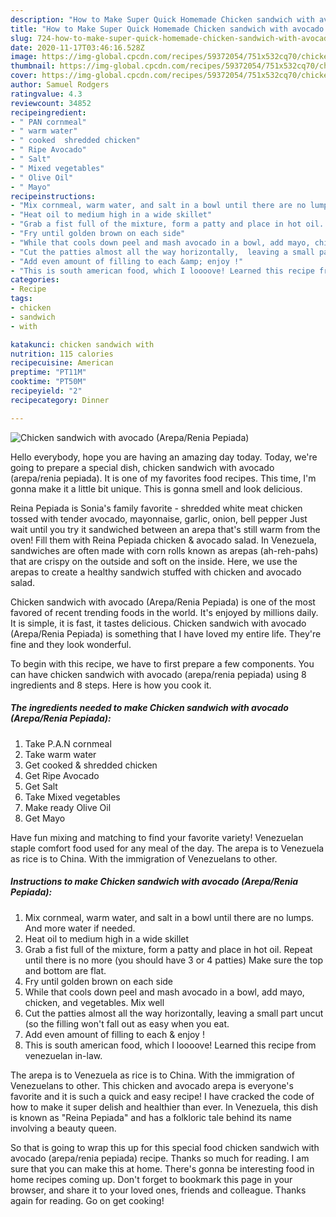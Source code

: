 ```yaml
---
description: "How to Make Super Quick Homemade Chicken sandwich with avocado (Arepa/Renia Pepiada)"
title: "How to Make Super Quick Homemade Chicken sandwich with avocado (Arepa/Renia Pepiada)"
slug: 724-how-to-make-super-quick-homemade-chicken-sandwich-with-avocado-arepa-renia-pepiada
date: 2020-11-17T03:46:16.528Z
image: https://img-global.cpcdn.com/recipes/59372054/751x532cq70/chicken-sandwich-with-avocado-areparenia-pepiada-recipe-main-photo.jpg
thumbnail: https://img-global.cpcdn.com/recipes/59372054/751x532cq70/chicken-sandwich-with-avocado-areparenia-pepiada-recipe-main-photo.jpg
cover: https://img-global.cpcdn.com/recipes/59372054/751x532cq70/chicken-sandwich-with-avocado-areparenia-pepiada-recipe-main-photo.jpg
author: Samuel Rodgers
ratingvalue: 4.3
reviewcount: 34852
recipeingredient:
- " PAN cornmeal"
- " warm water"
- " cooked  shredded chicken"
- " Ripe Avocado"
- " Salt"
- " Mixed vegetables"
- " Olive Oil"
- " Mayo"
recipeinstructions:
- "Mix cornmeal, warm water, and salt in a bowl until there are no lumps. And more water if needed."
- "Heat oil to medium high in a wide skillet"
- "Grab a fist full of the mixture, form a patty and place in hot oil. Repeat until there is no more (you should have 3 or 4 patties) Make sure the top and bottom are flat."
- "Fry until golden brown on each side"
- "While that cools down peel and mash avocado in a bowl, add mayo, chicken,  and vegetables. Mix well"
- "Cut the patties almost all the way horizontally,  leaving a small part uncut (so the filling won&#39;t fall out as easy when you eat."
- "Add even amount of filling to each &amp; enjoy !"
- "This is south american food, which I loooove! Learned this recipe from venezuelan in-law."
categories:
- Recipe
tags:
- chicken
- sandwich
- with

katakunci: chicken sandwich with 
nutrition: 115 calories
recipecuisine: American
preptime: "PT11M"
cooktime: "PT50M"
recipeyield: "2"
recipecategory: Dinner

---
```



![Chicken sandwich with avocado (Arepa/Renia Pepiada)](https://img-global.cpcdn.com/recipes/59372054/751x532cq70/chicken-sandwich-with-avocado-areparenia-pepiada-recipe-main-photo.jpg)

Hello everybody, hope you are having an amazing day today. Today, we're going to prepare a special dish, chicken sandwich with avocado (arepa/renia pepiada). It is one of my favorites food recipes. This time, I'm gonna make it a little bit unique. This is gonna smell and look delicious.

Reina Pepiada is Sonia&#39;s family favorite - shredded white meat chicken tossed with tender avocado, mayonnaise, garlic, onion, bell pepper Just wait until you try it sandwiched between an arepa that&#39;s still warm from the oven! Fill them with Reina Pepiada chicken &amp; avocado salad. In Venezuela, sandwiches are often made with corn rolls known as arepas (ah-reh-pahs) that are crispy on the outside and soft on the inside. Here, we use the arepas to create a healthy sandwich stuffed with chicken and avocado salad.

Chicken sandwich with avocado (Arepa/Renia Pepiada) is one of the most favored of recent trending foods in the world. It's enjoyed by millions daily. It is simple, it is fast, it tastes delicious. Chicken sandwich with avocado (Arepa/Renia Pepiada) is something that I have loved my entire life. They're fine and they look wonderful.


To begin with this recipe, we have to first prepare a few components. You can have chicken sandwich with avocado (arepa/renia pepiada) using 8 ingredients and 8 steps. Here is how you cook it.

<!--inarticleads1-->

##### The ingredients needed to make Chicken sandwich with avocado (Arepa/Renia Pepiada):

1. Take  P.A.N cornmeal
1. Take  warm water
1. Get  cooked &amp; shredded chicken
1. Get  Ripe Avocado
1. Get  Salt
1. Take  Mixed vegetables
1. Make ready  Olive Oil
1. Get  Mayo


Have fun mixing and matching to find your favorite variety! Venezuelan staple comfort food used for any meal of the day. The arepa is to Venezuela as rice is to China. With the immigration of Venezuelans to other. 

<!--inarticleads2-->

##### Instructions to make Chicken sandwich with avocado (Arepa/Renia Pepiada):

1. Mix cornmeal, warm water, and salt in a bowl until there are no lumps. And more water if needed.
1. Heat oil to medium high in a wide skillet
1. Grab a fist full of the mixture, form a patty and place in hot oil. Repeat until there is no more (you should have 3 or 4 patties) Make sure the top and bottom are flat.
1. Fry until golden brown on each side
1. While that cools down peel and mash avocado in a bowl, add mayo, chicken,  and vegetables. Mix well
1. Cut the patties almost all the way horizontally,  leaving a small part uncut (so the filling won&#39;t fall out as easy when you eat.
1. Add even amount of filling to each &amp; enjoy !
1. This is south american food, which I loooove! Learned this recipe from venezuelan in-law.


The arepa is to Venezuela as rice is to China. With the immigration of Venezuelans to other. This chicken and avocado arepa is everyone&#39;s favorite and it is such a quick and easy recipe! I have cracked the code of how to make it super delish and healthier than ever. In Venezuela, this dish is known as &#34;Reina Pepiada&#34; and has a folkloric tale behind its name involving a beauty queen. 

So that is going to wrap this up for this special food chicken sandwich with avocado (arepa/renia pepiada) recipe. Thanks so much for reading. I am sure that you can make this at home. There's gonna be interesting food in home recipes coming up. Don't forget to bookmark this page in your browser, and share it to your loved ones, friends and colleague. Thanks again for reading. Go on get cooking!
